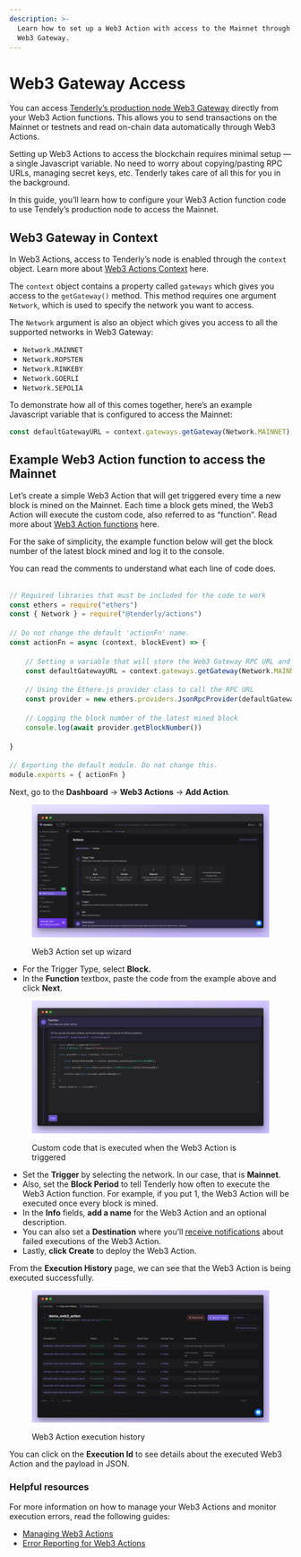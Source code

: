 ```yaml
---
description: >-
  Learn how to set up a Web3 Action with access to the Mainnet through Tenderly
  Web3 Gateway.
---
```


# Web3 Gateway Access

You can access [Tenderly’s production node Web3 Gateway](../../web3-gateway/) directly from your Web3 Action functions. This allows you to send transactions on the Mainnet or testnets and read on-chain data automatically through Web3 Actions.

Setting up Web3 Actions to access the blockchain requires minimal setup — a single Javascript variable. No need to worry about copying/pasting RPC URLs, managing secret keys, etc. Tenderly takes care of all this for you in the background.

In this guide, you’ll learn how to configure your Web3 Action function code to use Tendely’s production node to access the Mainnet.

## Web3 Gateway in Context

In Web3 Actions, access to Tenderly’s node is enabled through the `context` object. Learn more about [Web3 Actions Context](https://docs.tenderly.co/web3-actions/references/context-storage-and-secrets) here.

The `context` object contains a property called `gateways` which gives you access to the `getGateway()` method. This method requires one argument `Network`, which is used to specify the network you want to access.

The `Network` argument is also an object which gives you access to all the supported networks in Web3 Gateway:

* `Network.MAINNET`
* `Network.ROPSTEN`
* `Network.RINKEBY`
* `Network.GOERLI`
* `Network.SEPOLIA`

To demonstrate how all of this comes together, here’s an example Javascript variable that is configured to access the Mainnet:

```jsx
const defaultGatewayURL = context.gateways.getGateway(Network.MAINNET);
```

## Example Web3 Action function to access the Mainnet

Let’s create a simple Web3 Action that will get triggered every time a new block is mined on the Mainnet. Each time a block gets mined, the Web3 Action will execute the custom code, also referred to as “function”. Read more about [Web3 Action functions](https://docs.tenderly.co/web3-actions/references/action-functions-events-and-triggers#action-functions) here.

For the sake of simplicity, the example function below will get the block number of the latest block mined and log it to the console.

You can read the comments to understand what each line of code does.

```jsx

// Required libraries that must be included for the code to work
const ethers = require("ethers")
const { Network } = require("@tenderly/actions")

// Do not change the default 'actionFn' name.
const actionFn = async (context, blockEvent) => {

	// Setting a variable that will store the Web3 Gateway RPC URL and secret key
	const defaultGatewayURL = context.gateways.getGateway(Network.MAINNET);

	// Using the Ethere.js provider class to call the RPC URL
	const provider = new ethers.providers.JsonRpcProvider(defaultGatewayURL);

	// Logging the block number of the latest mined block
	console.log(await provider.getBlockNumber())
    
}

// Exporting the default module. Do not change this.
module.exports = { actionFn }
```

Next, go to the **Dashboard** → **Web3 Actions** → **Add Action**.

<figure><img src="../../.gitbook/assets/w3a create new.png" alt=""><figcaption><p>Web3 Action set up wizard</p></figcaption></figure>

* For the Trigger Type, select **Block.**
* In the **Function** textbox, paste the code from the example above and click **Next**.

<figure><img src="../../.gitbook/assets/function code paste.png" alt=""><figcaption><p>Custom code that is executed when the Web3 Action is triggered</p></figcaption></figure>

* Set the **Trigger** by selecting the network. In our case, that is **Mainnet**.
* Also, set the **Block Period** to tell Tenderly how often to execute the Web3 Action function. For example, if you put 1, the Web3 Action will be executed once every block is mined.
* In the **Info** fields, **add a name** for the Web3 Action and an optional description.
* You can also set a **Destination** where you’ll [receive notifications](https://docs.tenderly.co/web3-actions/references/notifications) about failed executions of the Web3 Action.
* Lastly, **click Create** to deploy the Web3 Action.

From the **Execution History** page, we can see that the Web3 Action is being executed successfully.

<figure><img src="../../.gitbook/assets/execution_history_web3_action_(1).png" alt=""><figcaption><p>Web3 Action execution history</p></figcaption></figure>

You can click on the **Execution Id** to see details about the executed Web3 Action and the payload in JSON.

### Helpful resources

For more information on how to manage your Web3 Actions and monitor execution errors, read the following guides:

* [Managing Web3 Actions](https://docs.tenderly.co/web3-actions/references/stopping-upgrading-and-manually-running-web3-actions)
* [Error Reporting for Web3 Actions](https://docs.tenderly.co/web3-actions/references/error-reporting)
